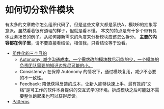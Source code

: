 # 如何切分软件模块

有太多的文章教你怎么组织代码了。但是这些文章大都是系统A，模块B的抽象写意派。虽然看着很有道理的样子，但就是看不懂。
本文的特点是有十多个带有具体业务场景的例子。从如何接新需求的角度来分析模块应该怎么拆分。
**主要的内容都在例子里**，请不要直接看结论，相信我，只看结论等于没看。

* [组件化的三个目的](./modularization.md)
  * [Autonomy: 减少沟通成本，一个需求改的模块数尽可能的少，一个模块的负责团队需要的知识边界尽可能的小。](./autonomy/README.md)
  * Consistency: 在保障 Autonomy 的情况下，通过模块复用，减少不必要的不一致性。
  * Feedback: 降低获得反馈的成本，让新人能够快速上手。最有效的“文档”是可工作的软件本身提供的交互式学习环境。拆成模块之后可能就不需要整体跑起来也可以获得反馈。
* [Patterns](./patterns/README.md)
